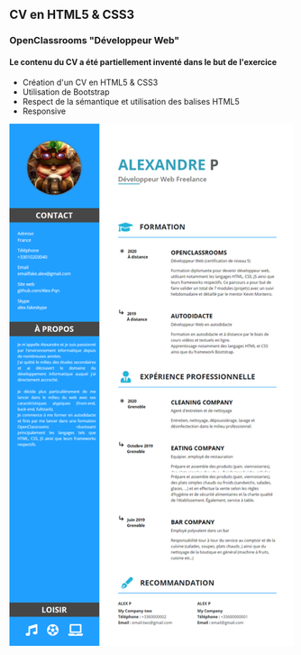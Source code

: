 ## CV en HTML5 & CSS3
### OpenClassrooms "Développeur Web"
#### Le contenu du CV a été partiellement inventé dans le but de l'exercice
- Création d'un CV en HTML5 & CSS3
- Utilisation de Bootstrap
- Respect de la sémantique et utilisation des balises HTML5
- Responsive

![](/assets/CV.png)